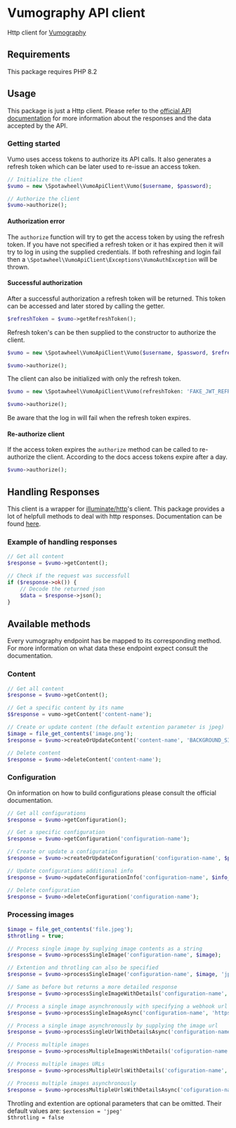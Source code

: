# Vumography API client

Http client for [Vumography](https://vumo.ai/vumography/)

## Requirements

This package requires PHP 8.2

## Usage

This package is just a Http client. Please refer to the 
[official API documentation](https://docs.vumography.vumo.ai/index.html) for more information 
about the responses and the data accepted by the API.

### Getting started

Vumo uses access tokens to authorize its API calls. It also generates a refresh token which can be later used to re-issue an access token.

```php
// Initialize the client
$vumo = new \Spotawheel\VumoApiClient\Vumo($username, $password);

// Authorize the client
$vumo->authorize();
```

#### Authorization error

The `authorize` function will try to get the access token by using the refresh token. If you have not specified a refresh token or it has expired then it will try to log in using the supplied credentials. If both refreshing and login fail then a `\Spotawheel\VumoApiClient\Exceptions\VumoAuthException` will be thrown.

#### Successful authorization

After a successful authorization a refresh token will be returned. This token can be accessed and later stored by calling the getter.

```php
$refreshToken = $vumo->getRefreshToken();
```
Refresh token's can be then supplied to the constructor to authorize the client.

 ```php
$vumo = new \Spotawheel\VumoApiClient\Vumo($username, $password, $refreshToken);

$vumo->authorize();
```

The client can also be initialized with only the refresh token.

```php
$vumo = new \Spotawheel\VumoApiClient\Vumo(refreshToken: 'FAKE_JWT_REFRESH_TOKEN');

$vumo->authorize();
```

Be aware that the log in will fail when the refresh token expires.

#### Re-authorize client

If the access token expires the `authorize` method can be called to re-authorize the client. According to the docs access tokens expire after a day.

```php
$vumo->authorize();
```

## Handling Responses

This client is a wrapper for [illuminate/http](https://github.com/illuminate/http/tree/master)'s client. This package provides a lot of helpfull methods to deal with http responses. Documentation can be found [here](https://laravel.com/docs/10.x/http-client).

### Example of handling responses

```php
// Get all content
$response = $vumo->getContent();

// Check if the request was successfull
if ($response->ok()) {
    // Decode the returned json
    $data = $response->json();
}
```

## Available methods

Every vumography endpoint has be mapped to its corresponding method. For more information on what data these endpoint expect consult the documentation.

### Content

```php
// Get all content
$response = $vumo->getContent();

// Get a specific content by its name
$$response = vumo->getContent('content-name');

// Create or update content (the default extention parameter is jpeg)
$image = file_get_contents('image.png');
$response = $vumo->createOrUpdateContent('content-name', 'BACKGROUND_SINGLE', $image, 'png');

// Delete content
$response = $vumo->deleteContent('content-name');
```

### Configuration

On information on how to build configurations please consult the official documentation.

```php
// Get all configurations
$response = $vumo->getConfiguration();

// Get a specific configuration
$response = $vumo->getConfiguration('configuration-name');

// Create or update a configuration
$response = $vumo->createOrUpdateConfiguration('configuration-name', $processors_array, 'EXTERIOR');

// Update configurations additional info
$response = $vumo->updateConfigurationInfo('configuration-name', $info_array);

// Delete configuration
$response = $vumo->deleteConfiguration('configuration-name');

```

### Processing images

```php
$image = file_get_contents('file.jpeg');
$throtling = true;

// Process single image by suplying image contents as a string
$response = $vumo->processSingleImage('configuration-name', $image);

// Extention and throtling can also be specified
$response = $vumo->processSingleImage('configuration-name', $image, 'jpeg', $throtling);

// Same as before but returns a more detailed response
$response = $vumo->processSingleImageWithDetails('configuration-name', $image, 'jpeg', $throtling);

// Process a single image asynchronously with specifying a webhook url
$response = $vumo->processSingleImageAsync('configuration-name', 'https://response_url_here.test', $image, 'jpeg', $throtling);

// Process a single image asynchronously by supplying the image url
$response = $vumo->processSingleUrlWithDetailsAsync('configuration-name', 'https://response_url_here.test', 'https://myimage.jpg', $headers, $throtling);

// Process multiple images
$response = $vumo->processMultipleImagesWithDetails('cofiguration-name', $images_array);

// Process multiple images URLs
$response = $vumo->processMultipleUrlsWithDetails('cofiguration-name', $urls_array);

// Process multiple images asynchronously
$response = $vumo->processMultipleUrlsWithDetailsAsync('cofiguration-name', 'https://response_url_here.test', $urls_array, $headers);

```

Throtling and extention are optional parameters that can be omitted. Their default values are:
`$extension = 'jpeg'`
</br>
`$throtling = false`
